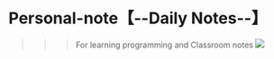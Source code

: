 # Personal-note【--Daily Notes--】
>>>For learning programming and Classroom notes 
![](https://github.com/HIROWANG/Personal-note/blob/master/lovely.jpg)
